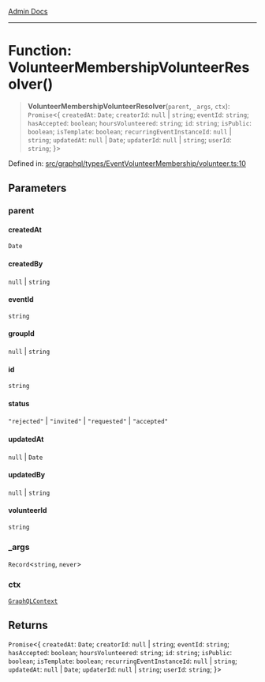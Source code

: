 [Admin Docs](/)

***

# Function: VolunteerMembershipVolunteerResolver()

> **VolunteerMembershipVolunteerResolver**(`parent`, `_args`, `ctx`): `Promise`\<\{ `createdAt`: `Date`; `creatorId`: `null` \| `string`; `eventId`: `string`; `hasAccepted`: `boolean`; `hoursVolunteered`: `string`; `id`: `string`; `isPublic`: `boolean`; `isTemplate`: `boolean`; `recurringEventInstanceId`: `null` \| `string`; `updatedAt`: `null` \| `Date`; `updaterId`: `null` \| `string`; `userId`: `string`; \}\>

Defined in: [src/graphql/types/EventVolunteerMembership/volunteer.ts:10](https://github.com/Sourya07/talawa-api/blob/cfbd515d04ffba748b09232a33807f1845dd1878/src/graphql/types/EventVolunteerMembership/volunteer.ts#L10)

## Parameters

### parent

#### createdAt

`Date`

#### createdBy

`null` \| `string`

#### eventId

`string`

#### groupId

`null` \| `string`

#### id

`string`

#### status

`"rejected"` \| `"invited"` \| `"requested"` \| `"accepted"`

#### updatedAt

`null` \| `Date`

#### updatedBy

`null` \| `string`

#### volunteerId

`string`

### \_args

`Record`\<`string`, `never`\>

### ctx

[`GraphQLContext`](../../../../context/type-aliases/GraphQLContext.md)

## Returns

`Promise`\<\{ `createdAt`: `Date`; `creatorId`: `null` \| `string`; `eventId`: `string`; `hasAccepted`: `boolean`; `hoursVolunteered`: `string`; `id`: `string`; `isPublic`: `boolean`; `isTemplate`: `boolean`; `recurringEventInstanceId`: `null` \| `string`; `updatedAt`: `null` \| `Date`; `updaterId`: `null` \| `string`; `userId`: `string`; \}\>
